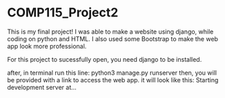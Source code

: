 # COMP115_Project2

This is my final project! I was able to make a website using django, while coding on python and HTML. I also used some Bootstrap to make the web app look more professional.

For this project to sucessfully open, you need django to be installed.

after, in terminal run this line:  python3 manage.py runserver
then, you will be provided with a link to access the web app. it will look like this:  Starting development server at...
